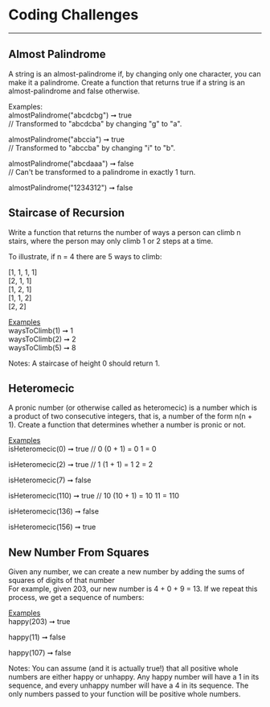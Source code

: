 # Coding Challenges
______________________________
**Almost Palindrome**
----------------------
A string is an almost-palindrome if, by changing only one character, you can make it a palindrome. Create a function that returns true if a string is an almost-palindrome and false otherwise.

Examples:  
almostPalindrome("abcdcbg") ➞ true  
// Transformed to "abcdcba" by changing "g" to "a".

almostPalindrome("abccia") ➞ true  
// Transformed to "abccba" by changing "i" to "b".

almostPalindrome("abcdaaa") ➞ false  
// Can't be transformed to a palindrome in exactly 1 turn.

almostPalindrome("1234312") ➞ false

**Staircase of Recursion**
---------------------------
Write a function that returns the number of ways a person can climb n stairs, where the person may only climb 1 or 2 steps at a time.

To illustrate, if n = 4 there are 5 ways to climb:

[1, 1, 1, 1]  
[2, 1, 1]  
[1, 2, 1]  
[1, 1, 2]  
[2, 2]  
  
<ins> Examples </ins> <br/>
waysToClimb(1) ➞ 1 <br/>
waysToClimb(2) ➞ 2 <br/>
waysToClimb(5) ➞ 8

Notes:
A staircase of height 0 should return 1.

**Heteromecic**
----------------------
A pronic number (or otherwise called as heteromecic) is a number which is a product of two consecutive integers, that is, a number of the form n(n + 1). Create a function that determines whether a number is pronic or not.

<ins> Examples </ins> <br/>
isHeteromecic(0) ➞ true
// 0 (0 + 1) = 0 1 = 0

isHeteromecic(2) ➞ true
// 1 (1 + 1) = 1 2 = 2

isHeteromecic(7) ➞ false

isHeteromecic(110) ➞ true
// 10 (10 + 1) = 10 11 = 110

isHeteromecic(136) ➞ false

isHeteromecic(156) ➞ true

**New Number From Squares**
---------------------------
Given any number, we can create a new number by adding the sums of squares of digits of that number  
For example, given 203, our new number is 4 + 0 + 9 = 13. If we repeat this process, we get a sequence of numbers:
  
<ins> Examples </ins> <br/>
happy(203) ➞ true

happy(11) ➞ false

happy(107) ➞ false

Notes:
You can assume (and it is actually true!) that all positive whole numbers are either happy or unhappy. Any happy number will have a 1 in its sequence, and every unhappy number will have a 4 in its sequence.
The only numbers passed to your function will be positive whole numbers.